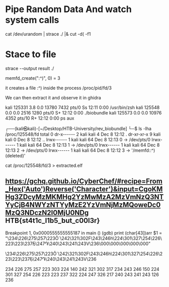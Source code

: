 # Pipe Random Data And watch system calls
cat /dev/urandom | strace ./<file> |& cut -d\( -f1 

# Stace to file

strace --output result ./<file> 

memfd_create(":^)", 0)                  = 3

it creates a file :^) inside the process /proc/pid/fd/3

We can then extract it 
and observe it in ghidra

kali      125331  3.8  0.0  13780  7432 pts/0    Ss   12:11   0:00 /usr/bin/zsh
kali      125548  0.0  0.0   2516  1280 pts/0    S+   12:12   0:00 ./biobundle
kali      125573  0.0  0.0  10976  4352 pts/10   R+   12:12   0:00 ps aux

┌──(kali㉿kali)-[~/Desktop/HTB-University/rev_biobundle]
└─$ ls -lha /proc/125548/fd
total 0
dr-x------ 2 kali kali  4 Dec  8 12:12 .
dr-xr-xr-x 9 kali kali  0 Dec  8 12:12 ..
lrwx------ 1 kali kali 64 Dec  8 12:13 0 -> /dev/pts/0
lrwx------ 1 kali kali 64 Dec  8 12:13 1 -> /dev/pts/0
lrwx------ 1 kali kali 64 Dec  8 12:13 2 -> /dev/pts/0
lrwx------ 1 kali kali 64 Dec  8 12:12 3 -> '/memfd::^) (deleted)'

cat /proc/125548/fd/3 > extracted.elf

https://gchq.github.io/CyberChef/#recipe=From_Hex('Auto')Reverse('Character')&input=CgoKMHg3ZDcyMzMKMHg2YzMwMzA2MzVmNzQ3NTYyCjB4NWYzNTYyMzE2YzVmNjMzMQoweDc0MzQ3NDczN2I0MjU0NDg
HTB{st4t1c_l1b5_but_c00l3r}
----
Breakpoint 1, 0x0000555555555187 in main ()
(gdb) print (char[43])arr
$1 = "\234\226\275\257\223Ô`\242\321\302Ϝ\243\246h\224\301\327\254\226\223\223\237Ҕ\247֏\240\243\241\243V\236\000\000\000\000\000"

\234\226\275\257\223Ô`\242\321\302Ϝ\243\246h\224\301\327\254\226\223\223\237Ҕ\247֏\240\243\241\243V\236

234 226 275 257 223 303 224 140 242 321 302 317 234 243 246 150 224 301 327 254 226 223 223 237 322 224 247 326 217 240 243 241 243 126 236
